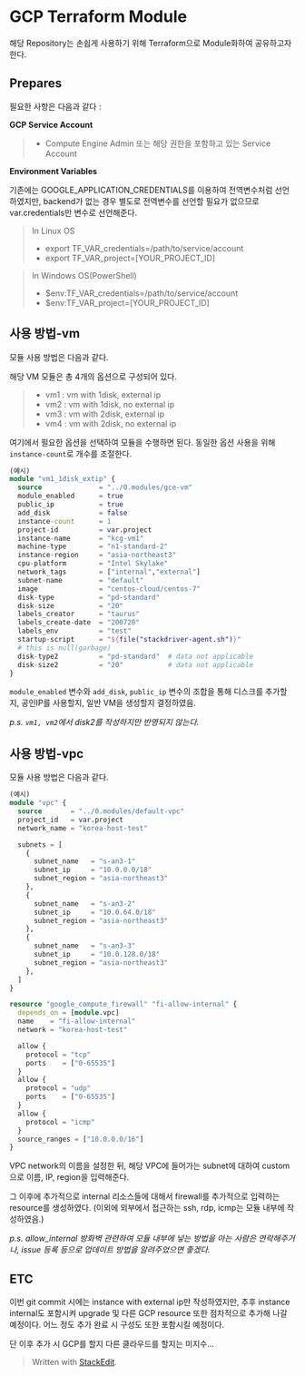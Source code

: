 ﻿
# GCP Terraform Module

  

해당 Repository는 손쉽게 사용하기 위해 Terraform으로 Module화하여 공유하고자 한다.
  

## Prepares

  

필요한 사항은 다음과 같다 :

  

**GCP Service Account**

>  - Compute Engine Admin 또는 해당 권한을 포함하고 있는 Service Account

  

**Environment Variables**

기존에는 GOOGLE_APPLICATION_CREDENTIALS를 이용하여 전역변수처럼 선언하였지만, backend가 없는 경우 별도로 전역변수를 선언할 필요가 없으므로 var.credentials만 변수로 선언해준다.
> In Linux OS
>  - export TF_VAR_credentials=/path/to/service/account
>  - export TF_VAR_project=[YOUR_PROJECT_ID]

> In Windows OS(PowerShell)
>  - $env:TF_VAR_credentials=/path/to/service/account
>  - $env:TF_VAR_project=[YOUR_PROJECT_ID]




## 사용 방법-vm
모듈 사용 방법은 다음과 같다.

해당 VM 모듈은 총 4개의 옵션으로 구성되어 있다.
>  - vm1 : vm with 1disk, external ip
>  - vm2 : vm with 1disk, no external ip
>  - vm3 : vm with 2disk, external ip
>  - vm4 : vm with 2disk, no external ip

여기에서 필요한 옵션을 선택하여 모듈을 수행하면 된다.
동일한 옵션 사용을 위해 `instance-count`로 개수를 조절한다.

```terraform module
(예시)
module "vm1_1disk_extip" {
  source              = "../0.modules/gce-vm"
  module_enabled      = true
  public_ip           = true
  add_disk            = false
  instance-count      = 1
  project-id          = var.project
  instance-name       = "kcg-vm1"
  machine-type        = "n1-standard-2"
  instance-region     = "asia-northeast3"
  cpu-platform        = "Intel Skylake"
  network_tags        = ["internal","external"]
  subnet-name         = "default"
  image               = "centos-cloud/centos-7"
  disk-type           = "pd-standard"
  disk-size           = "20"
  labels_creator      = "taurus"
  labels_create-date  = "200720"
  labels_env          = "test"
  startup-script      = "${file("stackdriver-agent.sh")}"
  # this is null(garbage)
  disk-type2          = "pd-standard"  # data not applicable
  disk-size2          = "20"           # data not applicable
}
```

`module_enabled` 변수와 `add_disk`, `public_ip` 변수의 조합을 통해 디스크를 추가할지, 공인IP를 사용할지, 일반 VM을 생성할지 결정하였음.

_p.s. `vm1, vm2`에서 disk2를 작성하지만 반영되지 않는다._

## 사용 방법-vpc
모듈 사용 방법은 다음과 같다.

```terraform module
(예시)
module "vpc" {
  source       = "../0.modules/default-vpc"
  project_id   = var.project
  network_name = "korea-host-test"

  subnets = [
    {
      subnet_name   = "s-an3-1"
      subnet_ip     = "10.0.0.0/18"
      subnet_region = "asia-northeast3"
    },
    {
      subnet_name   = "s-an3-2"
      subnet_ip     = "10.0.64.0/18"
      subnet_region = "asia-northeast3"
    },
    {
      subnet_name   = "s-an3-3"
      subnet_ip     = "10.0.128.0/18"
      subnet_region = "asia-northeast3"
    },
  ]
}

resource "google_compute_firewall" "fi-allow-internal" {
  depends_on = [module.vpc]
  name    = "fi-allow-internal"
  network = "korea-host-test"

  allow {
    protocol = "tcp"
    ports    = ["0-65535"]
  }
  allow {
    protocol = "udp"
    ports    = ["0-65535"]
  }
  allow {
    protocol = "icmp"
  }
  source_ranges = ["10.0.0.0/16"]
}
```
VPC network의 이름을 설정한 뒤, 해당 VPC에 들어가는 subnet에 대하여 custom으로 이름, IP, region을 입력해준다. 

그 이후에 추가적으로 internal 리소스들에 대해서 firewall를 추가적으로 입력하는 resource를 생성하였다.
(이외에 외부에서 접근하는 ssh, rdp, icmp는 모듈 내부에 작성하였음.)

_p.s. allow_internal 방화벽 관련하여 모듈 내부에 넣는 방법을 아는 사람은 연락해주거나, issue 등록 등으로 업데이트 방법을 알려주었으면 좋겠다._

## ETC
  
  이번 git commit 시에는 instance with external ip만 작성하였지만, 추후 instance internal도 포함시켜 upgrade 및 다른 GCP resource 또한 점차적으로 추가해 나갈 예정이다.
  어느 정도 추가 완료 시 구성도 또한 포함시킬 예정이다.

단 이후 추가 시 GCP를 할지 다른 클라우드를 할지는 미지수...
  

> Written with [StackEdit](https://stackedit.io/).
